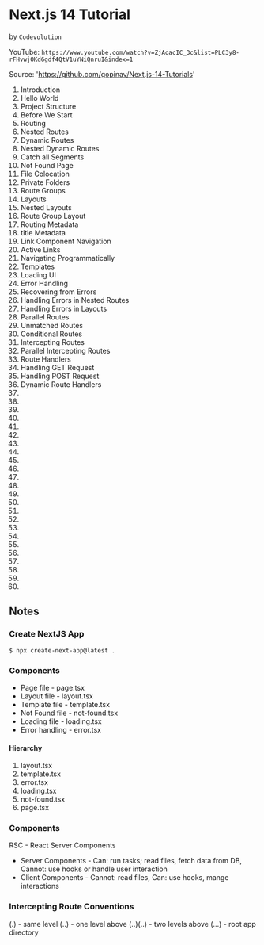 # Next.js 14 Tutorial
by `Codevolution`

YouTube: `https://www.youtube.com/watch?v=ZjAqacIC_3c&list=PLC3y8-rFHvwjOKd6gdf4QtV1uYNiQnruI&index=1`

Source: 'https://github.com/gopinav/Next.js-14-Tutorials'

01. Introduction
02. Hello World
03. Project Structure
04. Before We Start
05. Routing
06. Nested Routes
07. Dynamic Routes
08. Nested Dynamic Routes
09. Catch all Segments
10. Not Found Page
11. File Colocation
12. Private Folders
13. Route Groups
14. Layouts
15. Nested Layouts
16. Route Group Layout
17. Routing Metadata
18. title Metadata
19. Link Component Navigation
20. Active Links
21. Navigating Programmatically
22. Templates
23. Loading UI
24. Error Handling
25. Recovering from Errors
26. Handling Errors in Nested Routes
27. Handling Errors in Layouts
28. Parallel Routes
29. Unmatched Routes
30. Conditional Routes
31. Intercepting Routes
32. Parallel Intercepting Routes
33. Route Handlers
34. Handling GET Request
35. Handling POST Request
36. Dynamic Route Handlers
37.
38.
39.
40.
41.
42.
43.
44.
45.
46.
47.
48.
49.
50.
51.
52.
53.
54.
55.
56.
57.
58.
59.
60.


## Notes

### Create NextJS App

`$ npx create-next-app@latest .`

### Components

* Page file - page.tsx
* Layout file - layout.tsx
* Template file - template.tsx
* Not Found file - not-found.tsx
* Loading file - loading.tsx
* Error handling - error.tsx

#### Hierarchy

1. layout.tsx
2. template.tsx
3. error.tsx
4. loading.tsx
5. not-found.tsx
6. page.tsx

### Components

RSC - React Server Components

- Server Components - Can: run tasks; read files, fetch data from DB, Cannot: use hooks or handle user interaction
- Client Components - Cannot: read files, Can: use hooks, mange interactions

### Intercepting Route Conventions

(.)       - same level
(..)      - one level above
(..)(..)  - two levels above
(...)     - root app directory
